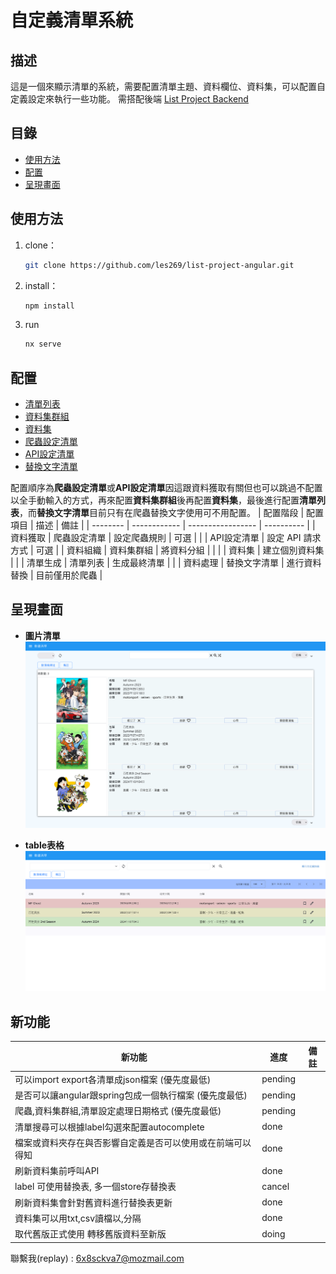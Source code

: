 # 自定義清單系統

## 描述

這是一個來顯示清單的系統，需要配置清單主題、資料欄位、資料集，可以配置自定義設定來執行一些功能。
需搭配後端 [List Project Backend](https://github.com/les269/listProjectBackend)

## 目錄

- [使用方法](#使用方法)
- [配置](#配置)
- [呈現畫面](#呈現畫面)

## 使用方法

1. clone：
   ```bash
   git clone https://github.com/les269/list-project-angular.git
   ```
2. install：
   ```bash
   npm install
   ```
3. run
   ```bash
   nx serve
   ```

## 配置

- [清單列表](./public/md/list.md)
- [資料集群組](./public/md/dataset-group.md)
- [資料集](./public/md/dataset.md)
- [爬蟲設定清單](./public/md/scrapy.md)
- [API設定清單](./public/md/api.md)
- [替換文字清單](./public/md/replace-value-map.md)

配置順序為**爬蟲設定清單**或**API設定清單**因這跟資料獲取有關但也可以跳過不配置以全手動輸入的方式，再來配置**資料集群組**後再配置**資料集**，最後進行配置**清單列表**，而**替換文字清單**目前只有在爬蟲替換文字使用可不用配置。
| 配置階段 | 配置項目 | 描述 | 備註 |
| -------- | ------------ | ----------------- | ---------- |
| 資料獲取 | 爬蟲設定清單 | 設定爬蟲規則 | 可選 |
| | API設定清單 | 設定 API 請求方式 | 可選 |
| 資料組織 | 資料集群組 | 將資料分組 | |
| | 資料集 | 建立個別資料集 | |
| 清單生成 | 清單列表 | 生成最終清單 | |
| 資料處理 | 替換文字清單 | 進行資料替換 | 目前僅用於爬蟲 |

## 呈現畫面

- **圖片清單**
  ![動畫清單](./public/md-img/動畫清單.png)

- **table表格**
  ![動畫清單](./public/md-img/動畫清單-table.png)

## 新功能

| 新功能                                                     | 進度    | 備註 |
| ---------------------------------------------------------- | ------- | ---- |
| 可以import export各清單成json檔案 (優先度最低)             | pending |      |
| 是否可以讓angular跟spring包成一個執行檔案 (優先度最低)     | pending |      |
| 爬蟲,資料集群組,清單設定處理日期格式 (優先度最低)          | pending |      |
| 清單搜尋可以根據label勾選來配置autocomplete                | done    |      |
| 檔案或資料夾存在與否影響自定義是否可以使用或在前端可以得知 | done    |      |
| 刷新資料集前呼叫API                                        | done    |      |
| label 可使用替換表, 多一個store存替換表                    | cancel  |      |
| 刷新資料集會針對舊資料進行替換表更新                       | done    |      |
| 資料集可以用txt,csv讀檔以,分隔                             | done    |      |
| 取代舊版正式使用 轉移舊版資料至新版                        | doing   |      |

聯繫我(replay) : 6x8sckva7@mozmail.com
